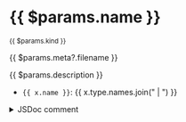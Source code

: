 # {{ $params.name }}

<small>{{ $params.kind }}</small>

{{ $params.meta?.filename }}

{{ $params.description }}

<div v-for="x in $params.params">

- <code>{{ x.name }}</code>: {{ x.type.names.join(" | ") }}

</div>

<details><summary>JSDoc comment</summary>

<pre>{{ $params.comment }}</pre>

</details>
